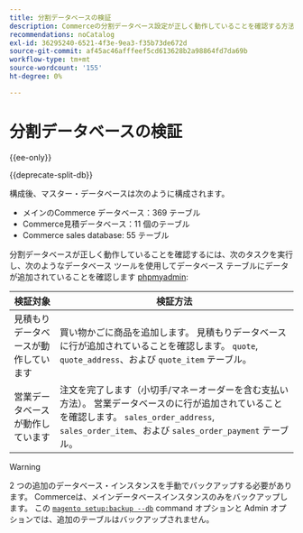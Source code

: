 ```yaml
---
title: 分割データベースの検証
description: Commerceの分割データベース設定が正しく動作していることを確認する方法について説明します。
recommendations: noCatalog
exl-id: 36295240-6521-4f3e-9ea3-f35b73de672d
source-git-commit: af45ac46afffeef5cd613628b2a98864fd7da69b
workflow-type: tm+mt
source-wordcount: '155'
ht-degree: 0%

---
```


# 分割データベースの検証

{{ee-only}}

{{deprecate-split-db}}

構成後、マスター・データベースは次のように構成されます。

- メインのCommerce データベース：369 テーブル
- Commerce見積データベース：11 個のテーブル
- Commerce sales database: 55 テーブル

分割データベースが正しく動作していることを確認するには、次のタスクを実行し、次のようなデータベース ツールを使用してデータベース テーブルにデータが追加されていることを確認します [phpmyadmin](../../installation/prerequisites/optional-software.md#phpmyadmin):

| 検証対象 | 検証方法 |
| -------------- | ------------- |
| 見積もりデータベースが動作しています | 買い物かごに商品を追加します。 見積もりデータベースに行が追加されていることを確認します。 `quote`, `quote_address`、および `quote_item` テーブル。 |
| 営業データベースが動作しています | 注文を完了します（小切手/マネーオーダーを含む支払い方法）。 営業データベースのに行が追加されていることを確認します。 `sales_order_address`, `sales_order_item`、および `sales_order_payment` テーブル。 |

>[!WARNING]
>
>2 つの追加のデータベース・インスタンスを手動でバックアップする必要があります。 Commerceは、メインデータベースインスタンスのみをバックアップします。 この [`magento setup:backup --db`](../../installation/tutorials/backup.md) command オプションと Admin オプションでは、追加のテーブルはバックアップされません。
